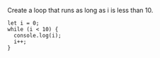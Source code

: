 Create a loop that runs as long as i is less than 10.

    let i = 0;
    while (i < 10) {
      console.log(i);
      i++;
    }
